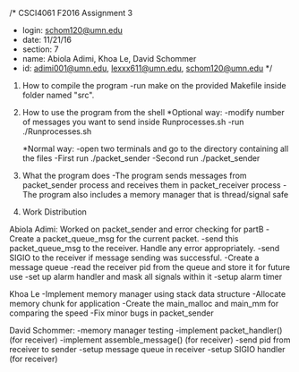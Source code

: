 /* CSCI4061 F2016 Assignment 3
* login: schom120@umn.edu
* date: 11/21/16
* section: 7
* name: Abiola Adimi, Khoa Le, David Schommer
* id: adimi001@umn.edu, lexxx611@umn.edu, schom120@umn.edu */

1. How to compile the program
    -run make on the provided Makefile inside folder named "src".


2. How to use the program from the shell
    *Optional way:
        -modify number of messages you want to send inside Runprocesses.sh
        -run ./Runprocesses.sh

    *Normal way:
        -open two terminals and go to the directory containing all the files
        -First run ./packet_sender <num of messages>
        -Second run ./packet_sender <num of messages>


3. What the program does
    -The program sends messages from packet_sender process and receives them in
    packet_receiver process
    -The program also includes a memory manager that is thread/signal safe


4. Work Distribution

Abiola Adimi: Worked on packet_sender and error checking for partB
    -Create a packet_queue_msg for the current packet.
    -send this packet_queue_msg to the receiver. Handle any error appropriately.
    -send SIGIO to the receiver if message sending was successful.
    -Create a message queue
    -read the receiver pid from the queue and store it for future use
    -set up alarm handler and mask all signals within it
    -setup alarm timer

Khoa Le
    -Implement memory manager using stack data structure
    -Allocate memory chunk for application
    -Create the main_malloc and main_mm for comparing the speed
    -Fix minor bugs in packet_sender

David Schommer:
    -memory manager testing
    -implement packet_handler() (for receiver)
    -implement assemble_message() (for receiver)
    -send pid from receiver to sender
    -setup message queue in receiver
    -setup SIGIO handler (for receiver)
